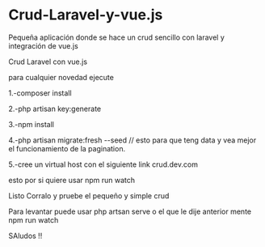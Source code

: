 # Crud-Laravel-y-vue.js
Pequeña aplicación donde se hace un crud sencillo con laravel y integración de vue.js

Crud Laravel con vue.js

para cualquier novedad ejecute 

1.-composer install

2.-php artisan key:generate

3.-npm install 

4.-php artisan migrate:fresh --seed // esto para que teng data y vea mejor el funcionamiento de la pagination. 

5.-cree un virtual host con el siguiente link crud.dev.com

esto por si quiere usar npm run watch

Listo Corralo y pruebe el pequeño y simple crud

Para levantar puede usar php artsan serve o el que le dije anterior mente  npm run watch

SAludos !! 